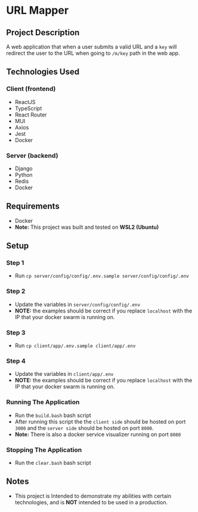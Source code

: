 # URL Mapper

## Project Description
A web application that when a user submits a valid URL and a `key` will redirect the user to the URL when going to `/m/key` path in the web app.  

## Technologies Used
### Client (frontend)
- ReactJS
- TypeScript
- React Router
- MUI
- Axios
- Jest
- Docker

### Server (backend)
- Django
- Python
- Redis
- Docker

## Requirements
- Docker
- **Note:** This project was built and tested on **WSL2 (Ubuntu)**

## Setup
### Step 1
- Run `cp server/config/config/.env.sample server/config/config/.env`

### Step 2
- Update the variables in `server/config/config/.env`
- **NOTE:** the examples should be correct if you replace `localhost` with the IP that your docker swarm is running on. 

### Step 3
- Run `cp client/app/.env.sample client/app/.env`

### Step 4 
- Update the variables in `client/app/.env`
- **NOTE:** the examples should be correct if you replace `localhost` with the IP that your docker swarm is running on. 

### Running The Application
- Run the `build.bash` bash script
- After running this script the the `client side` should be hosted on port `3000` and the `server side` should be hosted on port `8000`.
- **Note:** There is also a docker service visualizer running on port `8080`

### Stopping The Application
- Run the `clear.bash` bash script

## Notes
- This project is Intended to demonstrate my abilities with certain technologies, and is **NOT** intended to be used in a production.